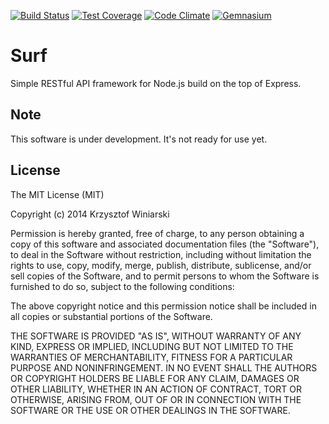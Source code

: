 [![Build Status](https://img.shields.io/travis/kwiniarski/surf.svg?style=flat-square)](https://travis-ci.org/kwiniarski/surf)
[![Test Coverage](https://img.shields.io/codeclimate/coverage/github/kwiniarski/surf.svg?style=flat-square)](https://codeclimate.com/github/kwiniarski/surf)
[![Code Climate](https://img.shields.io/codeclimate/github/kwiniarski/surf.svg?style=flat-square)](https://codeclimate.com/github/kwiniarski/surf)
[![Gemnasium](https://img.shields.io/gemnasium/kwiniarski/surf.svg?style=flat-square)](https://gemnasium.com/kwiniarski/surf)

# Surf

Simple RESTful API framework for Node.js build on the top of Express.

## Note

This software is under development. It's not ready for use yet.

## License

The MIT License (MIT)

Copyright (c) 2014 Krzysztof Winiarski

Permission is hereby granted, free of charge, to any person obtaining a copy
of this software and associated documentation files (the "Software"), to deal
in the Software without restriction, including without limitation the rights
to use, copy, modify, merge, publish, distribute, sublicense, and/or sell
copies of the Software, and to permit persons to whom the Software is
furnished to do so, subject to the following conditions:

The above copyright notice and this permission notice shall be included in all
copies or substantial portions of the Software.

THE SOFTWARE IS PROVIDED "AS IS", WITHOUT WARRANTY OF ANY KIND, EXPRESS OR
IMPLIED, INCLUDING BUT NOT LIMITED TO THE WARRANTIES OF MERCHANTABILITY,
FITNESS FOR A PARTICULAR PURPOSE AND NONINFRINGEMENT. IN NO EVENT SHALL THE
AUTHORS OR COPYRIGHT HOLDERS BE LIABLE FOR ANY CLAIM, DAMAGES OR OTHER
LIABILITY, WHETHER IN AN ACTION OF CONTRACT, TORT OR OTHERWISE, ARISING FROM,
OUT OF OR IN CONNECTION WITH THE SOFTWARE OR THE USE OR OTHER DEALINGS IN THE
SOFTWARE.
